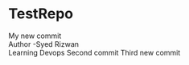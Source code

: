 # TestRepo
My new commit
<br>
Author -Syed Rizwan
<br>
Learning Devops 
Second commit
Third new commit
